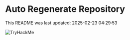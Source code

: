 # Auto Regenerate Repository

This README was last updated: 2025-02-23 04:29:53

 ![TryHackMe](https://tryhackme.com/badge/533634)